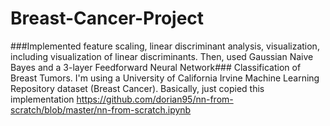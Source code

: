# Breast-Cancer-Project
###Implemented feature scaling, linear discriminant analysis, visualization, including visualization of linear discriminants.
Then, used Gaussian Naive Bayes and a 3-layer Feedforward Neural Network###
Classification of Breast Tumors.
I'm using a University of California Irvine Machine Learning Repository dataset (Breast Cancer).
Basically, just copied this implementation https://github.com/dorian95/nn-from-scratch/blob/master/nn-from-scratch.ipynb
